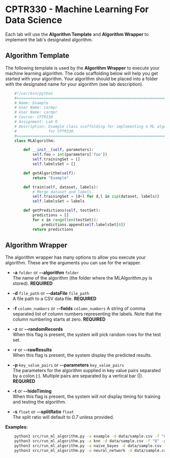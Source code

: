# CPTR330 - Machine Learning For Data Science

Each lab will use the **Algorithm Template** and **Algorithm Wrapper**
to implement the lab's designated algorithm.

## Algorithm Template

The following template is used by the **Algorithm Wrapper** to execute
your machine learning algorithm.
The code scaffolding below will help you get started with your algorithm.
Your algorithm should be placed into a folder with the designated
name for your algorithm (see lab description).

```python
    #!/usr/bin/python
    #===========================================================================
    # Name: Example
    # User Name: carmpr
    # User Name: carmpr
    # Course: CPTR330
    # Assignment: Lab 0
    # Description: Example class scaffolding for implementing a ML algorithm
    #              for CPTR330.
    #===========================================================================
    class MLAlgorithm:

        def __init__(self, parameters):
            self.foo = int(parameters['foo'])
            self.trainingSet = []
            self.labelsSet = []

        def getAlgorithm(self):
            return "Example"

        def train(self, dataset, labels):
            # Merge dataset and labels.
            self.trainingSet = [d+l for d,l in zip(dataset, labels)]
            self.labelsSet = labels

        def getPredictions(self, testSet):
            predictions = []
            for x in range(len(testSet)):
                predictions.append(self.labelsSet[0])
            return predictions
```

## Algorithm Wrapper

The algorithm wrapper has many options to allow you execute your algorithm.
These are the arguments you can use for the wrapper.

* __-a__ `folder` or __--algorithm__ `folder`  
   The name of the algorithm (the folder where the MLAlgorithm.py is stored).
   __REQUIRED__

* __-d__ `file_path` or __--dataFile__ `file_path`  
   A file path to a CSV data file.  __REQUIRED__

* __-f__ `column_numbers` or __--fields__ `column_numbers`
   A string of comma separated list of column numbers representing the labels.
   Note that the column numbering starts at zero. __REQUIRED__

* __-z__ or __--randomRecords__  
   When this flag is present, the system will pick random rows for the test set.

* __-r__ or __--rawResults__  
   When this flag is present, the system display the predicted results.

* __-p__ `key_value_pairs` or __--parameters__ `key_value_pairs`  
   The parameters for the algorithm supplied in key value pairs separated by a colon (:).
   Multiple pairs are separated by a vertical bar (|). __REQUIRED__

* __-t__ or __--hideTiming__  
   When this flag is present, the system will *not* display timing for training and testing the algorithm.

* __-s__ `float` or __--splitRatio__ `float`  
   The split ratio will default to *0.7* unless provided.

**Examples:**

```sh
    python3 src/run_ml_algorithm.py -a example -d data/sample.csv -f "8" -p "foo:bar|numbers:1,2,3"
    python3 src/run_ml_algorithm.py -a knn -d data/sample.csv -f "8" -p "k:4"
    python3 src/run_ml_algorithm.py -a naive_bayes -d data/sample.csv -f "8"
    python3 src/run_ml_algorithm.py -a neural_network -d data/sample.csv -f "8" -p "inputSize:8|outputSize:1|hiddenLayers:8"
```
